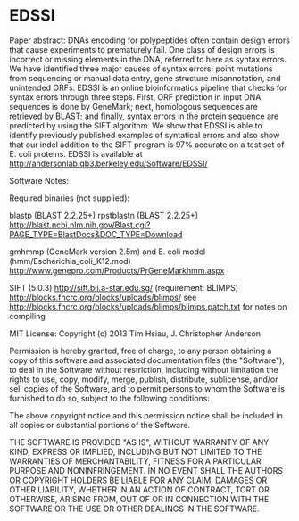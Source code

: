 EDSSI
=====
Paper abstract:
DNAs encoding for polypeptides often contain design errors that cause experiments to prematurely fail.  One class of design errors is incorrect or missing elements in the DNA, referred to here as syntax errors.  We have identified three major causes of syntax errors: point mutations from sequencing or manual data entry, gene structure misannotation, and unintended ORFs.  EDSSI is an online bioinformatics pipeline that checks for syntax errors through three steps.   First, ORF prediction in input DNA sequences is done by GeneMark; next, homologous sequences are retrieved by BLAST; and finally, syntax errors in the protein sequence are predicted by using the SIFT algorithm.  We show that EDSSI is able to identify previously published examples of syntatical errors and also show that our indel addition to the SIFT program is 97% accurate on a test set of E. coli proteins.  EDSSI is available at http://andersonlab.qb3.berkeley.edu/Software/EDSSI/



Software Notes:

Required binaries (not supplied):

blastp  (BLAST 2.2.25+)
rpstblastn (BLAST 2.2.25+)
http://blast.ncbi.nlm.nih.gov/Blast.cgi?PAGE_TYPE=BlastDocs&DOC_TYPE=Download

gmhmmp  (GeneMark version 2.5m) and E. coli model (hmm/Escherichia_coli_K12.mod)
http://www.genepro.com/Products/PrGeneMarkhmm.aspx

SIFT (5.0.3) 
http://sift.bii.a-star.edu.sg/
(requirement: BLIMPS) 
http://blocks.fhcrc.org/blocks/uploads/blimps/
see http://blocks.fhcrc.org/blocks/uploads/blimps/blimps.patch.txt  for notes on compiling


MIT License:
Copyright (c) 2013 Tim Hsiau, J. Christopher Anderson

Permission is hereby granted, free of charge, to any person obtaining a copy
of this software and associated documentation files (the "Software"), to deal
in the Software without restriction, including without limitation the rights
to use, copy, modify, merge, publish, distribute, sublicense, and/or sell
copies of the Software, and to permit persons to whom the Software is
furnished to do so, subject to the following conditions:

The above copyright notice and this permission notice shall be included in
all copies or substantial portions of the Software.

THE SOFTWARE IS PROVIDED "AS IS", WITHOUT WARRANTY OF ANY KIND, EXPRESS OR
IMPLIED, INCLUDING BUT NOT LIMITED TO THE WARRANTIES OF MERCHANTABILITY,
FITNESS FOR A PARTICULAR PURPOSE AND NONINFRINGEMENT. IN NO EVENT SHALL THE
AUTHORS OR COPYRIGHT HOLDERS BE LIABLE FOR ANY CLAIM, DAMAGES OR OTHER
LIABILITY, WHETHER IN AN ACTION OF CONTRACT, TORT OR OTHERWISE, ARISING FROM,
OUT OF OR IN CONNECTION WITH THE SOFTWARE OR THE USE OR OTHER DEALINGS IN
THE SOFTWARE.
